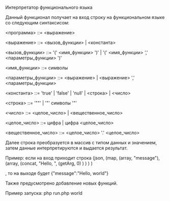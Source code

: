 Интерпретатор функционального языка

Данный функционал получает на вход строку на функциональном языке со следующим синтаксисом:

<программа> ::= <выражение>

<выражение> ::= <вызов_функции> | <константа>

<вызов_функции> ::= '(' <имя_функции> ')' | '(' <имя_функции> ',' <параметры_функции> ')'

<имя_функции> ::= символы

<параметры_функции> ::= <выражение> | <выражение> ',' <параметры_функции>

<константа> ::= 'true' | 'false' | 'null' | <строка> | <число>

<строка> ::= '""' | '"' символы '"'

<число> ::= <целое_число> | <вещественное_число>

<целое_число> ::= цифра | цифра <целое_число>

<вещественное_число> ::= <целое_число> '.' <целое_число>

Далее строка преобразуется в массив с типом данных и значением, затем данные интерпретируются и выдается результат.

Пример: если на вход приходит строка
(json,
    (map,
        (array, "message"),
            (array,
                (concat, "Hello, ",
                (getArg, 0)
            )
        )
    )
)

, то на выходе будет
{"message":"Hello, world"}

Также предусмотрено добавление новых функций.

Пример запуска:
php run.php world

